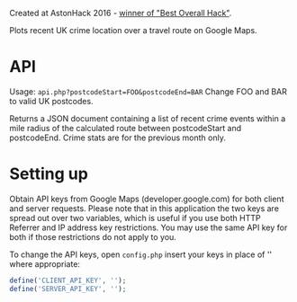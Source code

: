 Created at AstonHack 2016 - [winner of "Best Overall Hack"](https://devpost.com/software/safepassage).

Plots recent UK crime location over a travel route on Google Maps.

# API
Usage: ```api.php?postcodeStart=FOO&postcodeEnd=BAR```
Change FOO and BAR to valid UK postcodes.

Returns a JSON document containing a list of recent crime events within a mile radius of the calculated route between postcodeStart and postcodeEnd. Crime stats are for the previous month only.

# Setting up
Obtain API keys from Google Maps (developer.google.com) for both client and server requests. Please note that in this application the two keys are spread out over two variables, which is useful if you use both HTTP Referrer and IP address key restrictions. You may use the same API key for both if those restrictions do not apply to you.

To change the API keys, open `config.php` insert your keys in place of '' where appropriate:

```php
define('CLIENT_API_KEY', '');
define('SERVER_API_KEY', '');
```
